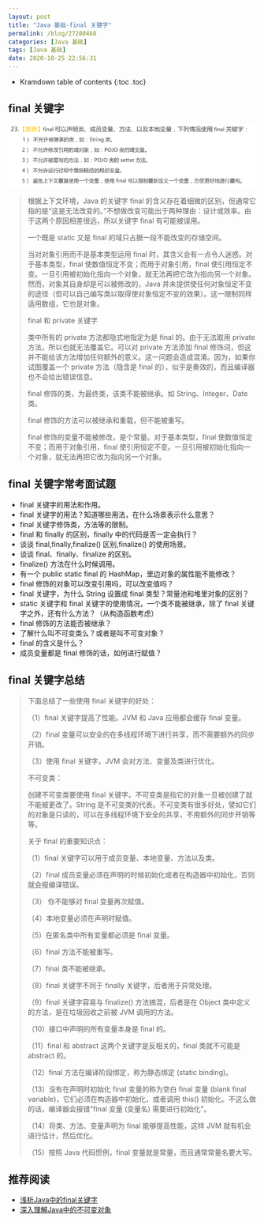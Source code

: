 ```yaml
---
layout: post
title: "Java 基础-final 关键字"
permalink: /blog/27280468
categories: [Java 基础]
tags: [Java 基础]
date: 2020-10-25 22:56:31
---
```


* Kramdown table of contents
{:toc .toc}
## final 关键字

![image-20201026131915939](../assets/post-list/img/image-20201026131915939.png)

> 根据上下文环境，Java 的关键字 final 的含义存在着细微的区别，但通常它指的是“这是无法改变的。”不想做改变可能出于两种理由：设计或效率。由于这两个原因相差很远，所以关键字 final 有可能被误用。
>
> <font>一个既是 static 又是 final 的域只占据一段不能改变的存储空间。</font>
>
> 当对对象引用而不是基本类型运用 final 时，其含义会有一点令人迷惑。<font>对于基本类型，final 使数值恒定不变；而用于对象引用，final 使引用恒定不变。一旦引用被初始化指向一个对象，就无法再把它改为指向另一个对象。</font>然而，对象其自身却是可以被修改的，Java 并未提供使任何对象恒定不变的途径（但可以自己编写类以取得使对象恒定不变的效果）。这一限制同样适用数组，它也是对象。
>
> <font>final 和 private 关键字</font>
>
> 类中所有的 private 方法都隐式地指定为是 final 的。由于无法取用 private 方法，所以也就无法覆盖它。可以对 private 方法添加 final 修饰词，但这并不能给该方法增加任何额外的意义。这一问题会造成混淆。因为，如果你试图覆盖一个 private 方法（隐含是 final 的），似乎是奏效的，而且编译器也不会给出错误信息。
>
> final 修饰的类，为最终类，该类不能被继承。如 String、Integer、Date 类。
>
> final 修饰的方法可以被继承和重载，但不能被重写。      
>
> final 修饰的变量不能被修改，是个常量。对于基本类型，final 使数值恒定不变；而用于对象引用，final 使引用恒定不变。一旦引用被初始化指向一个对象，就无法再把它改为指向另一个对象。

## final 关键字常考面试题

- final 关键字的用法和作用。
- final 关键字的用法？知道哪些用法，在什么场景表示什么意思？
- final 关键字修饰类，方法等的限制。
- final 和 finally 的区别，finally 中的代码是否一定会执行？
- 谈谈 final,finally,finalize() 区别,finalize() 的使用场景。
- 谈谈 final、finally、finalize 的区别。
- finalize() 方法在什么时候调用。
- 有一个 public static final 的 HashMap，里边对象的属性能不能修改？
- final 修饰的对象可以改变引用吗，可以改变值吗？
- final 关键字，为什么 String 设置成 final 类型？常量池和堆里对象的区别？
- static 关键字和 final 关键字的使用情况，一个类不能被继承，除了 final 关键字之外，还有什么方法？（从构造函数考虑）
- final 修饰的方法能否被继承？
- 了解什么叫不可变类么？或者是叫不可变对象？
- final 的含义是什么？
- 成员变量都是 final 修饰的话，如何进行赋值？

## final 关键字总结

> <font>下面总结了一些使用 final 关键字的好处：</font>
>
> （1）final 关键字提高了性能。JVM 和 Java 应用都会缓存 final 变量。
>
> （2）final 变量可以安全的在多线程环境下进行共享，而不需要额外的同步开销。
>
> （3）使用 final 关键字，JVM 会对方法、变量及类进行优化。
>
> <font>不可变类：</font>
>
> 创建不可变类要使用 final 关键字。不可变类是指它的对象一旦被创建了就不能被更改了。String 是不可变类的代表。不可变类有很多好处，譬如它们的对象是只读的，可以在多线程环境下安全的共享，不用额外的同步开销等等。
>
> <font>关于 final 的重要知识点：</font>
>
> （1）final 关键字可以用于成员变量、本地变量、方法以及类。
>
> （2）final 成员变量必须在声明的时候初始化或者在构造器中初始化，否则就会报编译错误。
>
> （3） 你不能够对 final 变量再次赋值。
>
> （4）本地变量必须在声明时赋值。
>
> （5）在匿名类中所有变量都必须是 final 变量。
>
> （6）final 方法不能被重写。
>
> （7）final 类不能被继承。
>
> （8）final 关键字不同于 finally 关键字，后者用于异常处理。
>
> （9）final 关键字容易与 finalize() 方法搞混，后者是在 Object 类中定义的方法，是在垃圾回收之前被 JVM 调用的方法。
>
> （10）接口中声明的所有变量本身是 final 的。
>
> （11）final 和 abstract 这两个关键字是反相关的，final 类就不可能是 abstract 的。
>
> （12）final 方法在编译阶段绑定，称为静态绑定 (static binding)。
>
> （13）没有在声明时初始化 final 变量的称为空白 final 变量 (blank final variable)，它们必须在构造器中初始化，或者调用 this() 初始化。不这么做的话，编译器会报错"final 变量 (变量名) 需要进行初始化"。
>
> （14）将类、方法、变量声明为 final 能够提高性能，这样 JVM 就有机会进行估计，然后优化。
>
> （15）按照 Java 代码惯例，final 变量就是常量，而且通常常量名要大写。

## 推荐阅读

- [浅析Java中的final关键字](https://www.cnblogs.com/dolphin0520/p/3736238.html)
- [深入理解Java中的不可变对象](https://www.cnblogs.com/dolphin0520/p/10693891.html)
